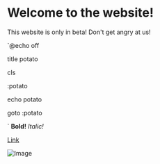 # Welcome to the website!

This website is only in beta! Don't get angry at us!

`@echo off

title potato

cls

:potato

echo potato

goto :potato

`
**Bold!** _Italic!_ 

[Link](https://birbosdev.github.io/BirbOS)

![Image](https://res.cloudinary.com/hellofresh/image/upload/f_auto,fl_lossy,q_auto,w_640/v1/hellofresh_s3/image/556c0f17f8b25e8d628b4568.png)
